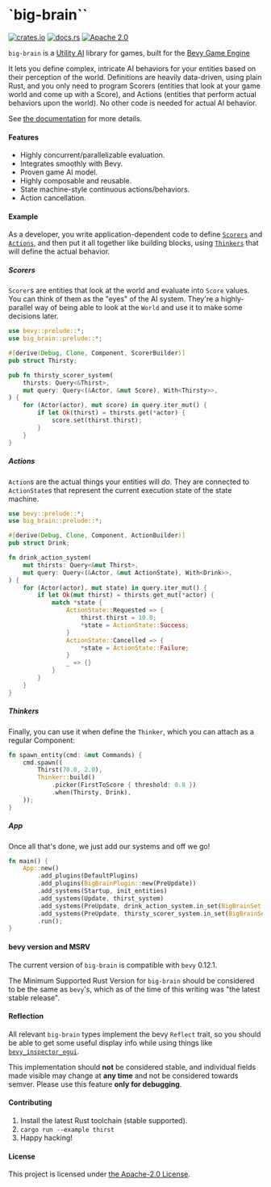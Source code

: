 # `big-brain``

[![crates.io](https://img.shields.io/crates/v/big-brain.svg)](https://crates.io/crates/big-brain)
[![docs.rs](https://docs.rs/big-brain/badge.svg)](https://docs.rs/big-brain)
[![Apache
2.0](https://img.shields.io/badge/license-Apache-blue.svg)](./LICENSE.md)

`big-brain` is a [Utility
AI](https://en.wikipedia.org/wiki/Utility_system) library for games, built
for the [Bevy Game Engine](https://bevyengine.org/)

It lets you define complex, intricate AI behaviors for your entities based
on their perception of the world. Definitions are heavily data-driven,
using plain Rust, and you only need to program Scorers (entities that look
at your game world and come up with a Score), and Actions (entities that
perform actual behaviors upon the world). No other code is needed for
actual AI behavior.

See [the documentation](https://docs.rs/big-brain) for more details.

#### Features

* Highly concurrent/parallelizable evaluation.
* Integrates smoothly with Bevy.
* Proven game AI model.
* Highly composable and reusable.
* State machine-style continuous actions/behaviors.
* Action cancellation.

#### Example

As a developer, you write application-dependent code to define
[`Scorers`](#scorers) and [`Actions`](#actions), and then put it all
together like building blocks, using [`Thinkers`](#thinkers) that will
define the actual behavior.

##### Scorers

`Scorer`s are entities that look at the world and evaluate into `Score`
values. You can think of them as the "eyes" of the AI system. They're a
highly-parallel way of being able to look at the `World` and use it to
make some decisions later.

```rust
use bevy::prelude::*;
use big_brain::prelude::*;

#[derive(Debug, Clone, Component, ScorerBuilder)]
pub struct Thirsty;

pub fn thirsty_scorer_system(
    thirsts: Query<&Thirst>,
    mut query: Query<(&Actor, &mut Score), With<Thirsty>>,
) {
    for (Actor(actor), mut score) in query.iter_mut() {
        if let Ok(thirst) = thirsts.get(*actor) {
            score.set(thirst.thirst);
        }
    }
}
```

##### Actions

`Action`s are the actual things your entities will _do_. They are
connected to `ActionState`s that represent the current execution state of
the state machine.

```rust
use bevy::prelude::*;
use big_brain::prelude::*;

#[derive(Debug, Clone, Component, ActionBuilder)]
pub struct Drink;

fn drink_action_system(
    mut thirsts: Query<&mut Thirst>,
    mut query: Query<(&Actor, &mut ActionState), With<Drink>>,
) {
    for (Actor(actor), mut state) in query.iter_mut() {
        if let Ok(mut thirst) = thirsts.get_mut(*actor) {
            match *state {
                ActionState::Requested => {
                    thirst.thirst = 10.0;
                    *state = ActionState::Success;
                }
                ActionState::Cancelled => {
                    *state = ActionState::Failure;
                }
                _ => {}
            }
        }
    }
}
```

##### Thinkers

Finally, you can use it when define the `Thinker`, which you can attach as
a regular Component:

```rust
fn spawn_entity(cmd: &mut Commands) {
    cmd.spawn((
        Thirst(70.0, 2.0),
        Thinker::build()
            .picker(FirstToScore { threshold: 0.8 })
            .when(Thirsty, Drink),
    ));
}
```

##### App

Once all that's done, we just add our systems and off we go!

```rust
fn main() {
    App::new()
        .add_plugins(DefaultPlugins)
        .add_plugins(BigBrainPlugin::new(PreUpdate))
        .add_systems(Startup, init_entities)
        .add_systems(Update, thirst_system)
        .add_systems(PreUpdate, drink_action_system.in_set(BigBrainSet::Actions))
        .add_systems(PreUpdate, thirsty_scorer_system.in_set(BigBrainSet::Scorers))
        .run();
}
```

#### bevy version and MSRV

The current version of `big-brain` is compatible with `bevy` 0.12.1.

The Minimum Supported Rust Version for `big-brain` should be considered to
be the same as `bevy`'s, which as of the time of this writing was "the
latest stable release".

#### Reflection

All relevant `big-brain` types implement the bevy `Reflect` trait, so you
should be able to get some useful display info while using things like
[`bevy_inspector_egui`](https://crates.io/crates/bevy_inspector_egui).

This implementation should **not** be considered stable, and individual
fields made visible may change at **any time** and not be considered
towards semver. Please use this feature **only for debugging**.

#### Contributing

1. Install the latest Rust toolchain (stable supported).
2. `cargo run --example thirst`
3. Happy hacking!

#### License

This project is licensed under [the Apache-2.0 License](LICENSE.md).
